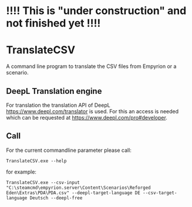 ﻿# !!!! This is "under construction" and not finished yet !!!!

# TranslateCSV

A command line program to translate the CSV files from Empyrion or a scenario.

## DeepL Translation engine
For translation the translation API of DeepL https://www.deepl.com/translator is used. 
For this an access is needed which can be requested at https://www.deepl.com/pro#developer.

## Call

For the current commandline parameter please call:
```
TranslateCSV.exe --help
```

for example:

```
TranslateCSV.exe --csv-input "C:\steamcmd\empyrion.server\Content\Scenarios\Reforged Eden\Extras\PDA\PDA.csv" --deepl-target-language DE --csv-target-language Deutsch --deepl-free
```